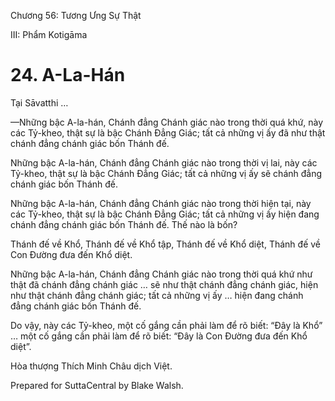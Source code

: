  

Chương 56: Tương Ưng Sự Thật

III: Phẩm Kotigāma

# 24\. A-La-Hán

Tại Sāvatthi …

—Những bậc A-la-hán, Chánh đẳng Chánh giác nào trong thời quá khứ, này các Tỷ-kheo, thật sự là bậc Chánh Ðẳng Giác; tất cả những vị ấy đã như thật chánh đẳng chánh giác bốn Thánh đế.

Những bậc A-la-hán, Chánh đẳng Chánh giác nào trong thời vị lai, này các Tỷ-kheo, thật sự là bậc Chánh Ðẳng Giác; tất cả những vị ấy sẽ chánh đẳng chánh giác bốn Thánh đế.

Những bậc A-la-hán, Chánh đẳng Chánh giác nào trong thời hiện tại, này các Tỷ-kheo, thật sự là bậc Chánh Ðẳng Giác; tất cả những vị ấy hiện đang chánh đẳng chánh giác bốn Thánh đế. Thế nào là bốn?

Thánh đế về Khổ, Thánh đế về Khổ tập, Thánh đế về Khổ diệt, Thánh đế về Con Ðường đưa đến Khổ diệt.

Những bậc A-la-hán, Chánh đẳng Chánh giác nào trong thời quá khứ như thật đã chánh đẳng chánh giác … sẽ như thật chánh đẳng chánh giác, hiện như thật chánh đẳng chánh giác; tất cả những vị ấy … hiện đang chánh đẳng chánh giác bốn Thánh đế.

Do vậy, này các Tỷ-kheo, một cố gắng cần phải làm để rõ biết: “Ðây là Khổ” … một cố gắng cần phải làm để rõ biết: “Ðây là Con Ðường đưa đến Khổ diệt”.

Hòa thượng Thích Minh Châu dịch Việt.

Prepared for SuttaCentral by Blake Walsh.